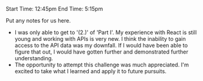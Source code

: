 Start Time: 12:45pm 	End Time: 5:15pm

Put any notes for us here.
- I was only able to get to '(2.)' of 'Part I'. My experience with React is still young and working with APIs is very new. I think the inability to gain access to the API data was my downfall. If I would have been able to figure that out, I would have gotten further and demonstrated further understanding.
- The opportunity to attempt this challenge was much appreciated. I'm excited to take what I learned and apply it to future pursuits.
